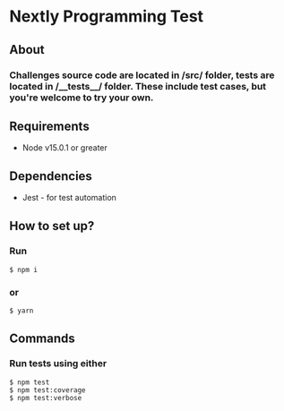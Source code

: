 # Nextly Programming Test

## About

### Challenges source code are located in /src/ folder, tests are located in /\_\_tests\_\_/ folder. These include test cases, but you're welcome to try your own.

## Requirements

- Node v15.0.1 or greater

## Dependencies

- Jest - for test automation

## How to set up?

### Run

```shell
$ npm i
```

### or

```shell
$ yarn
```

## Commands

### Run tests using either

```shell
$ npm test
$ npm test:coverage
$ npm test:verbose
```
